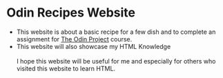 # Odin Recipes Website
- This website is about a basic recipe for a few dish and to complete an assignment for [The Odin Project](https://www.theodinproject.com/lessons/foundations-recipes) course.
- This website will also showcase my HTML Knowledge <br><br>
I hope this website will be useful for me and especially for others who visited this website to learn HTML.
